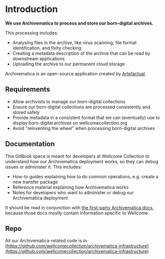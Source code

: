 # Introduction

**We use Archivematica to process and store our born-digital archives.**

This processing includes:

* Analysing files in the archive, like virus scanning, file format identification, and fixity checking
* Creating a metadata description of the archive that can be read by downstream applications
* Uploading the archive to our permanent cloud storage

Archivematica is an open-source application created by [Artefactual](https://www.artefactual.com/).

## Requirements

* Allow archivists to manage our born-digital collections
* Ensure our born-digital collections are processed consistently and stored safely
* Provide metadata in a consistent format that we can (eventually) use to display born-digital archives on wellcomecollection.org
* Avoid "reinventing the wheel" when processing born-digital archives

## Documentation

This GitBook space is meant for developers at Wellcome Collection to understand how our Archivematica deployment works, so they can debug issues or administer it. This includes:

* How-to guides explaining how to do common operations, e.g. create a new transfer package
* Reference material explaining how Archivematica works
* Notes for developers who want to administer or debug our Archivematica deployment

It should be read in conjunction with [the first-party Archivematica docs](https://www.archivematica.org/en/), because those docs mostly contain information specific to Wellcome.

## Repo

All our Archivematica-related code is in [https://github.com/wellcomecollection/archivematica-infrastructure](https://github.com/wellcomecollection/archivematica-infrastructure)
